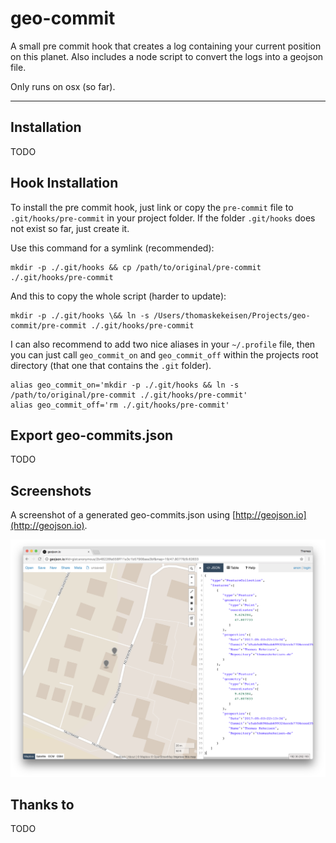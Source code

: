 # geo-commit

A small pre commit hook that creates a log 
containing your current position on this planet. 
Also includes a node script to convert the logs into a geojson file.

Only runs on osx (so far).

---

## Installation

TODO




## Hook Installation

To install the pre commit hook, just link or copy the `pre-commit` file to 
`.git/hooks/pre-commit` in your project folder. If the folder `.git/hooks` 
does not exist so far, just create it.

Use this command for a symlink (recommended):

    mkdir -p ./.git/hooks && cp /path/to/original/pre-commit ./.git/hooks/pre-commit

And this to copy the whole script (harder to update):

    mkdir -p ./.git/hooks \&& ln -s /Users/thomaskekeisen/Projects/geo-commit/pre-commit ./.git/hooks/pre-commit
    
I can also recommend to add two nice aliases in your `~/.profile` file, 
then you can just call `geo_commit_on` and `geo_commit_off` within the projects
root directory (that one that contains the `.git` folder).
     
    alias geo_commit_on='mkdir -p ./.git/hooks && ln -s /path/to/original/pre-commit ./.git/hooks/pre-commit'
    alias geo_commit_off='rm ./.git/hooks/pre-commit'
    
## Export geo-commits.json

TODO

## Screenshots

A screenshot of a generated geo-commits.json using [http://geojson.io](http://geojson.io).

![Screenshot geojson.io](https://raw.githubusercontent.com/blaues0cke/geo-commit/master/images/screenshot-geojson.io.png "Screenshot geojson.io")
    
## Thanks to

TODO